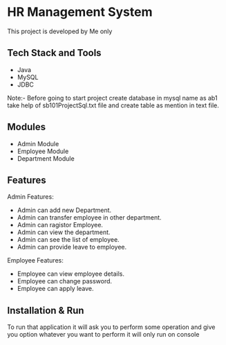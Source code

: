 # HR Management System


This project is developed by Me only


## Tech Stack and Tools
- Java
- MySQL
- JDBC

Note:- Before going to start project create database in mysql name as ab1 take help of sb101ProjectSql.txt file and create table as mention in text file.

## Modules
- Admin Module
- Employee Module
- Department Module



## Features
Admin Features:
- Admin can add new Department.
- Admin can transfer employee in other department.
- Admin can ragistor Employee.
- Admin can view the department.
- Admin can see the list of employee.
- Admin can provide leave to employee.
 
 
Employee Features:
 - Employee can view employee details.
 - Employee can change password.
 - Employee can apply leave.
 
  
## Installation & Run
To run that application it will ask you to perform some  operation and give you option whatever you want to perform it will only run on console


